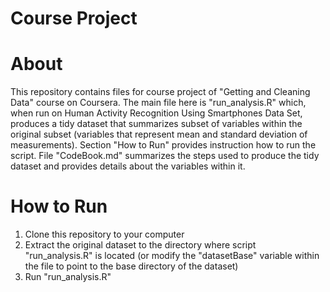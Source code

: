 Course Project
=============
# About
This repository contains files for course project of "Getting and Cleaning Data" course on Coursera. The main file here is "run_analysis.R" which, when run on Human Activity Recognition Using Smartphones Data Set, produces a tidy dataset that summarizes subset of variables within the original subset (variables that represent mean and standard deviation of measurements). Section "How to Run" provides instruction how to run the script. File "CodeBook.md" summarizes the steps used to produce the tidy dataset and provides details about the variables within it.

# How to Run
1. Clone this repository to your computer
2. Extract the original dataset to the directory where script "run_analysis.R" is located (or modify the "datasetBase" variable within the file to point to the base directory of the dataset)
3. Run "run_analysis.R"
